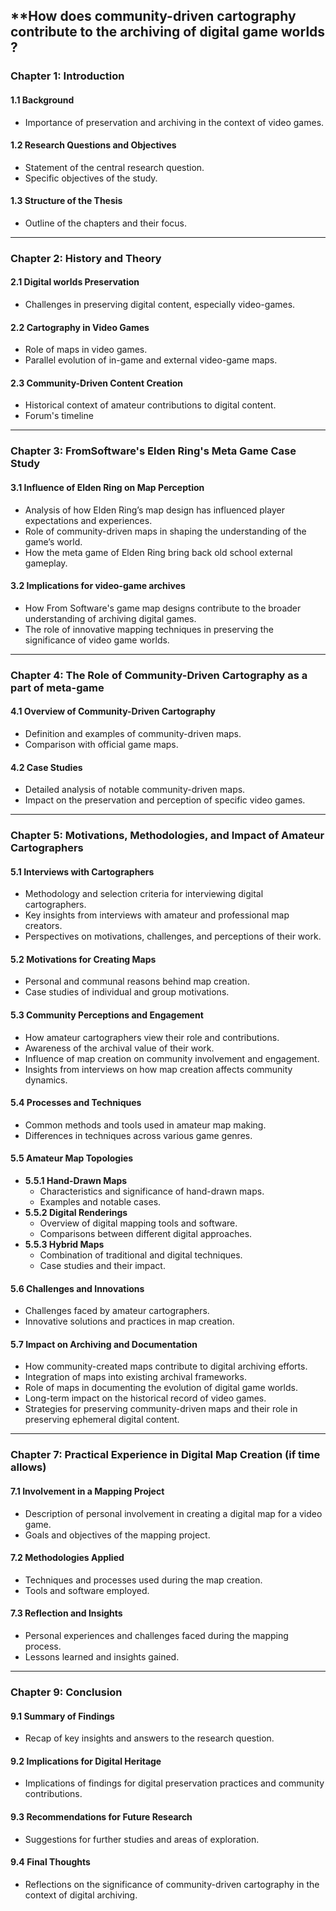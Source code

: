 
## **How does community-driven cartography contribute to the archiving of digital game worlds ?


### **Chapter 1: Introduction**

#### 1.1 Background

- Importance of preservation and archiving in the context of video games.

#### 1.2 Research Questions and Objectives

- Statement of the central research question.
- Specific objectives of the study.

#### 1.3 Structure of the Thesis

- Outline of the chapters and their focus.

---

### **Chapter 2: History and Theory**

#### 2.1 Digital worlds Preservation

- Challenges in preserving digital content, especially video-games.

#### 2.2 Cartography in Video Games

- Role of maps in video games.
- Parallel evolution of in-game and external video-game maps.

#### 2.3 Community-Driven Content Creation

- Historical context of amateur contributions to digital content.
- Forum's timeline

---

### **Chapter 3: FromSoftware's Elden Ring's Meta Game Case Study**

#### 3.1 Influence of Elden Ring on Map Perception

- Analysis of how Elden Ring’s map design has influenced player expectations and experiences.
- Role of community-driven maps in shaping the understanding of the game’s world.
- How the meta game of Elden Ring bring back old school external gameplay.

#### 3.2 Implications for video-game archives

- How From Software's game map designs contribute to the broader understanding of archiving digital games.
- The role of innovative mapping techniques in preserving the significance of video game worlds.

---

### **Chapter 4: The Role of Community-Driven Cartography as a part of meta-game**

#### 4.1 Overview of Community-Driven Cartography

- Definition and examples of community-driven maps.
- Comparison with official game maps.

#### 4.2 Case Studies

- Detailed analysis of notable community-driven maps.
- Impact on the preservation and perception of specific video games.

---

### **Chapter 5: Motivations, Methodologies, and Impact of Amateur Cartographers**

#### 5.1 Interviews with Cartographers

- Methodology and selection criteria for interviewing digital cartographers.
- Key insights from interviews with amateur and professional map creators.
- Perspectives on motivations, challenges, and perceptions of their work.

#### 5.2 Motivations for Creating Maps

- Personal and communal reasons behind map creation.
- Case studies of individual and group motivations.

#### 5.3 Community Perceptions and Engagement

- How amateur cartographers view their role and contributions.
- Awareness of the archival value of their work.
- Influence of map creation on community involvement and engagement.
- Insights from interviews on how map creation affects community dynamics.

#### 5.4 Processes and Techniques

- Common methods and tools used in amateur map making.
- Differences in techniques across various game genres.

#### 5.5 Amateur Map Topologies

- **5.5.1 Hand-Drawn Maps**
    - Characteristics and significance of hand-drawn maps.
    - Examples and notable cases.
- **5.5.2 Digital Renderings**
    - Overview of digital mapping tools and software.
    - Comparisons between different digital approaches.
- **5.5.3 Hybrid Maps**
    - Combination of traditional and digital techniques.
    - Case studies and their impact.

#### 5.6 Challenges and Innovations

- Challenges faced by amateur cartographers.
- Innovative solutions and practices in map creation.

#### 5.7 Impact on Archiving and Documentation

- How community-created maps contribute to digital archiving efforts.
- Integration of maps into existing archival frameworks.
- Role of maps in documenting the evolution of digital game worlds.
- Long-term impact on the historical record of video games.
- Strategies for preserving community-driven maps and their role in preserving ephemeral digital content.

---

### **Chapter 7: Practical Experience in Digital Map Creation (if time allows)**

#### 7.1 Involvement in a Mapping Project

- Description of personal involvement in creating a digital map for a video game.
- Goals and objectives of the mapping project.

#### 7.2 Methodologies Applied

- Techniques and processes used during the map creation.
- Tools and software employed.

#### 7.3 Reflection and Insights

- Personal experiences and challenges faced during the mapping process.
- Lessons learned and insights gained.

---

### **Chapter 9: Conclusion**

#### 9.1 Summary of Findings

- Recap of key insights and answers to the research question.

#### 9.2 Implications for Digital Heritage

- Implications of findings for digital preservation practices and community contributions.

#### 9.3 Recommendations for Future Research

- Suggestions for further studies and areas of exploration.

#### 9.4 Final Thoughts

- Reflections on the significance of community-driven cartography in the context of digital archiving.